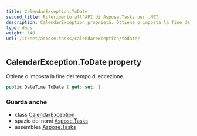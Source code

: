 ```yaml
---
title: CalendarException.ToDate
second_title: Riferimento all'API di Aspose.Tasks per .NET
description: CalendarException proprietà. Ottiene o imposta la fine del tempo di eccezione.
type: docs
weight: 140
url: /it/net/aspose.tasks/calendarexception/todate/
---
```

## CalendarException.ToDate property

Ottiene o imposta la fine del tempo di eccezione.

```csharp
public DateTime ToDate { get; set; }
```

### Guarda anche

* class [CalendarException](../)
* spazio dei nomi [Aspose.Tasks](../../calendarexception/)
* assemblea [Aspose.Tasks](../../../)


